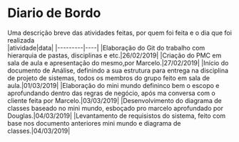 # Diario de Bordo
Uma descrição breve das atividades feitas, por quem foi feita e o dia que foi realizada
<br> 
|atividade|data|
|---------|----|
|Elaboração do Git do trabalho com hierarquia de pastas, disciplinas e etc.|26/02/2019|
|Criação do PMC em sala de aula e apresentação do mesmo,por Marcelo.|27/02/2019|
|Início do documento de Análise, definindo a sua estrutura para entrega na disciplina de projeto de sistemas, todos os membros do grupo feito em sala de aula.|01/03/2019|
|Elaboração do mini mundo defininco bem o escopo e aprofundando dentro das regras de negócio, após ma conversa com o cliente feita por Marcelo.|03/03/2019|
|Desenvolvimento do diagrama de classes baseado no mini mundo, esboçado pro marcelo aprofundado por Douglas.|04/03/2019|
|Levantamento de requisistos do sistema, feito com base nos documento anteriores mini mundo e diagrama de classes.|04/03/2019|
